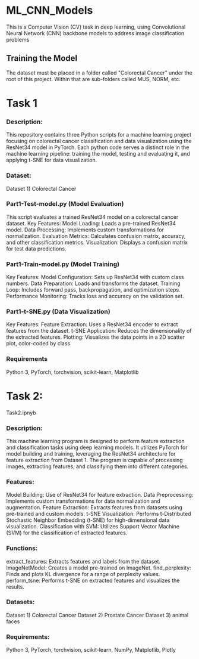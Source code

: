 # ML_CNN_Models
This is a Computer Vision (CV) task in deep learning, using Convolutional  Neural Network (CNN) backbone models to address image classification problems

## Training the Model
The dataset must be placed in a folder called "Colorectal Cancer"
under the root of this project. Within that are sub-folders 
called MUS, NORM, etc.

# Task 1
### Description:
This repository contains three Python scripts for a machine learning project focusing on colorectal cancer classification and data visualization using the ResNet34 model in PyTorch.
Each python code serves a distinct role in the machine learning pipeline: training the model, testing and evaluating it, and applying t-SNE for data visualization.

### Dataset:
Dataset 1) Colorectal Cancer​

### Part1-Test-model.py (Model Evaluation)
This script evaluates a trained ResNet34 model on a colorectal cancer dataset.
Key Features:
Model Loading: Loads a pre-trained ResNet34 model.
Data Processing: Implements custom transformations for normalization.
Evaluation Metrics: Calculates confusion matrix, accuracy, and other classification metrics.
Visualization: Displays a confusion matrix for test data predictions.

### Part1-Train-model.py (Model Training)
Key Features:
Model Configuration: Sets up ResNet34 with custom class numbers.
Data Preparation: Loads and transforms the dataset.
Training Loop: Includes forward pass, backpropagation, and optimization steps.
Performance Monitoring: Tracks loss and accuracy on the validation set.

### Part1-t-SNE.py (Data Visualization)
Key Features:
Feature Extraction: Uses a ResNet34 encoder to extract features from the dataset.
t-SNE Application: Reduces the dimensionality of the extracted features.
Plotting: Visualizes the data points in a 2D scatter plot, color-coded by class

### Requirements
Python 3, PyTorch, torchvision, scikit-learn, Matplotlib

# Task 2:
Task2.ipnyb

### Description:
This machine learning program is designed to perform feature extraction and classification tasks using deep learning models. It utilizes PyTorch for model building and training, leveraging the ResNet34 architecture for feature extraction from Dataset 1. The program is capable of processing images, extracting features, and classifying them into different categories.

### Features:
Model Building: Use of ResNet34 for feature extraction.
Data Preprocessing: Implements custom transformations for data normalization and augmentation.
Feature Extraction: Extracts features from datasets using pre-trained and custom models.
t-SNE Visualization: Performs t-Distributed Stochastic Neighbor Embedding (t-SNE) for high-dimensional data visualization.
Classification with SVM: Utilizes Support Vector Machine (SVM) for the classification of extracted features.

### Functions:
extract_features: Extracts features and labels from the dataset.
ImageNetModel: Creates a model pre-trained on ImageNet.
find_perplexity: Finds and plots KL divergence for a range of perplexity values.
perform_tsne: Performs t-SNE on extracted features and visualizes the results.

### Datasets:
Dataset 1) Colorectal Cancer​
Dataset 2) Prostate Cancer​
Dataset 3) animal faces 

### Requirements:
Python 3, PyTorch, torchvision, scikit-learn, NumPy, Matplotlib, Plotly
